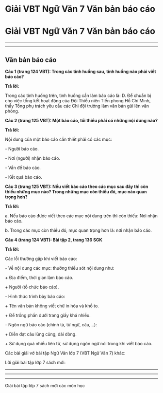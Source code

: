 # Giải VBT Ngữ Văn 7 Văn bản báo cáo

# Giải VBT Ngữ Văn 7 Văn bản báo cáo

* * *

* * *

## Văn bản báo cáo

**Câu 1 (trang 124 VBT): Trong các tình huống sau, tình huống nào phải viết báo cáo?**

**Trả lời:**

Trong các tình huống trên, tình huống cần làm báo cáo là: D. Để chuẩn bị cho việc tổng kết hoạt động của Đội Thiếu niên Tiền phong Hồ Chí Minh, thầy Tổng phụ trách yêu cầu các Chi đội trưởng làm văn bản gửi lên văn phòng. 

**Câu 2 (trang 125 VBT): Một báo cáo, tối thiểu phải có những nội dung nào?**

**Trả lời:**

Nội dung của một báo cáo cần thiết phải có các mục: 

\- Người báo cáo.

\- Nơi (người) nhận báo cáo.

\- Vấn đề báo cáo. 

\- Kết quả báo cáo. 

**Câu 3 (trang 125 VBT): Nếu viết báo cáo theo các mục sau đây thì còn thiếu những mục nào? Trong những mục còn thiếu đó, mục nào quan trọng hơn?**

**Trả lời:**

a. Nếu báo cáo được viết theo các mục nội dung trên thì còn thiếu: Nơi nhận báo cáo.

b. Trong các mục còn thiếu đó, mục quan trọng hơn là: nơi nhận báo cáo.

**Câu 4 (trang 124 VBT): Bài tập 2, trang 136 SGK**

**Trả lời:**

Các lỗi thường gặp khi viết báo cáo:

\- Về nội dung các mục: thường thiếu sót nội dung như:

\+ Địa điểm, thời gian làm báo cáo.

\+ Người (tổ chức báo cáo).

\- Hình thức trình bày báo cáo: 

\+ Tên văn bản không viết chữ in hóa và khổ to. 

\+ Để trống phần dưới trang giấy khá nhiều.

\- Ngôn ngữ báo cáo (chính tả, từ ngữ, câu,…):

\+ Diễn đạt câu lủng củng, dài dòng.

\+ Sử dụng quá nhiều liên từ, sử dụng ngôn ngữ nói trong khi viết báo cáo. 

Các bài giải vở bài tập Ngữ Văn lớp 7 (VBT Ngữ Văn 7) khác:

Lời giải bài tập lớp 7 sách mới:

* * *

* * *

* * *

Giải bài tập lớp 7 sách mới các môn học
